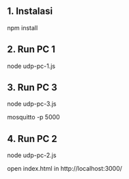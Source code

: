## 1. Instalasi

npm install

## 2. Run PC 1

node udp-pc-1.js

## 3. Run PC 3

node udp-pc-3.js

mosquitto -p 5000

## 4. Run PC 2

node udp-pc-2.js

open index.html in http://localhost:3000/
